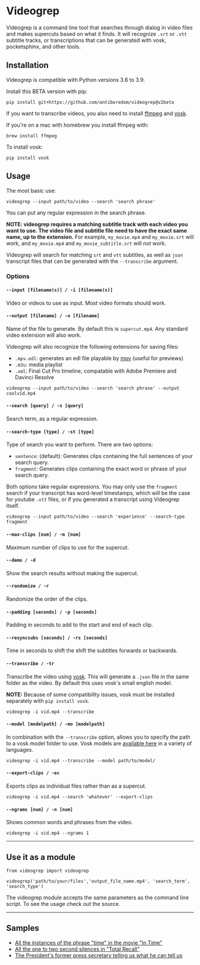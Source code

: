 Videogrep
=========

Videogrep is a command line tool that searches through dialog in video files and makes supercuts based on what it finds. It will recognize `.srt` or `.vtt` subtitle tracks, or transcriptions that can be generated with vosk, pocketsphinx, and other tools.

## Installation

Videogrep is compatible with Python versions 3.6 to 3.9.

Install this BETA version with pip:

```
pip install git+https://github.com/antiboredom/videogrep@v2beta
```

If you want to transcribe videos, you also need to install [ffmpeg](http://ffmpeg.org/) and [vosk](https://alphacephei.com/vosk/).

If you're on a mac with homebrew you install ffmpeg with:

```
brew install ffmpeg
```

To install vosk:

```
pip install vosk
```

## Usage

The most basic use:

```
videogrep --input path/to/video --search 'search phrase'
```

You can put any regular expression in the search phrase.

**NOTE: videogrep requires a matching subtitle track with each video you want to use. The video file and subtitle file need to have the exact same name, up to the extension.** For example, `my_movie.mp4` and `my_movie.srt` will work, and `my_movie.mp4` and `my_movie_subtitle.srt` will *not* work.

Videogrep will search for matching `srt` and `vtt` subtitles, as well as `json` transcript files that can be generated with the `--transcribe` argument.

### Options

#### `--input [filename(s)] / -i [filename(s)]`

Video or videos to use as input. Most video formats should work.


#### `--output [filename] / -o [filename]`

Name of the file to generate. By default this is `supercut.mp4`. Any standard video extension will also work.

Videogrep will also recognize the following extensions for saving files:
  * `.mpv.edl`: generates an edl file playable by [mpv](https://mpv.io/) (useful for previews)
  * `.m3u`: media playlist
  * `.xml`: Final Cut Pro timeline, compatable with Adobe Premiere and Davinci Resolve

```
videogrep --input path/to/video --search 'search phrase' --output coolvid.mp4
```


#### `--search [query] / -s [query]`

Search term, as a regular expression.


#### `--search-type [type] / -st [type]`

Type of search you want to perform. There are two options:

* `sentence`: (default): Generates clips containing the full sentences of your search query.
* `fragment`: Generates clips containing the exact word or phrase of your search query.

Both options take regular expressions. You may only use the `fragment` search if your transcript has word-level timestamps, which will be the case for youtube `.vtt` files, or if you generated a transcript using Videogrep itself.

```
videogrep --input path/to/video --search 'experience' --search-type fragment
```

#### `--max-clips [num] / -m [num]`

Maximum number of clips to use for the supercut.


#### `--demo / -d`

Show the search results without making the supercut.


#### `--randomize / -r`

Randomize the order of the clips.


#### `--padding [seconds] / -p [seconds]`

Padding in seconds to add to the start and end of each clip.

#### `--resyncsubs [seconds] / -rs [seconds]`

Time in seconds to shift the shift the subtitles forwards or backwards.

#### `--transcribe / -tr`

Transcribe the video using [vosk](https://alphacephei.com/vosk/). This will generate a `.json` file in the same folder as the video. By default this uses vosk's small english model.

**NOTE:** Because of some compatibility issues, vosk must be installed separately with `pip install vosk`.

```
videogrep -i vid.mp4 --transcribe
```

#### `--model [modelpath] / -mo [modelpath]`

In combination with the `--transcribe` option, allows you to specify the path to a vosk model folder to use. Vosk models are [available here](https://alphacephei.com/vosk/models) in a variety of languages.

```
videogrep -i vid.mp4 --transcribe --model path/to/model/
```

#### `--export-clips / -ec`

Exports clips as individual files rather than as a supercut.

```
videogrep -i vid.mp4 --search 'whatever' --export-clips
```

#### `--ngrams [num] / -n [num]`

Shows common words and phrases from the video.

```
videogrep -i vid.mp4 --ngrams 1
```


----


## Use it as a module

```
from videogrep import videogrep

videogrep('path/to/your/files','output_file_name.mp4', 'search_term', 'search_type')
```
The videogrep module accepts the same parameters as the command line script. To see the usage check out the source.

----

## Samples 
* [All the instances of the phrase "time" in the movie "In Time"](https://www.youtube.com/watch?v=PQMzOUeprlk)
* [All the one to two second silences in "Total Recall"](https://www.youtube.com/watch?v=qEtEbXVbYJQ)
* [The President's former press secretary telling us what he can tell us](https://www.youtube.com/watch?v=D7pymdCU5NQ)

